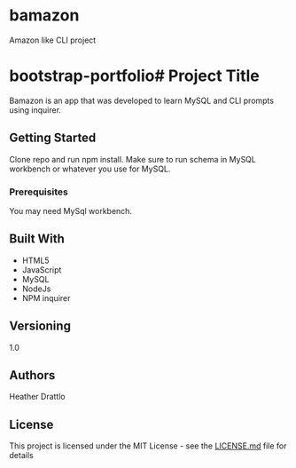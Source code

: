 # bamazon
Amazon like CLI project

# bootstrap-portfolio# Project Title

Bamazon is an app that was developed to learn MySQL and CLI prompts using inquirer. 

## Getting Started

Clone repo and run npm install. Make sure to run schema in MySQL workbench or whatever you use for MySQL. 

### Prerequisites

You may need MySql workbench.

## Built With

* HTML5
* JavaScript
* MySQL
* NodeJs
* NPM inquirer

## Versioning

1.0

## Authors

Heather Drattlo

## License

This project is licensed under the MIT License - see the [LICENSE.md](LICENSE.md) file for details


